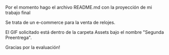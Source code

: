 Por el momento hago el archivo README.md con la proyección de mi trabajo final

Se trata de un e-commerce para la venta de relojes.

El GIF solicitado está dentro de la carpeta Assets bajo el nombre "Segunda Preentrega".

Gracias por la evaluación!


